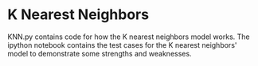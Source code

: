 # K Nearest Neighbors

KNN.py contains code for how the K nearest neighbors model works. The ipython notebook contains the test cases for the K nearest neighbors' model to demonstrate some strengths and weaknesses.